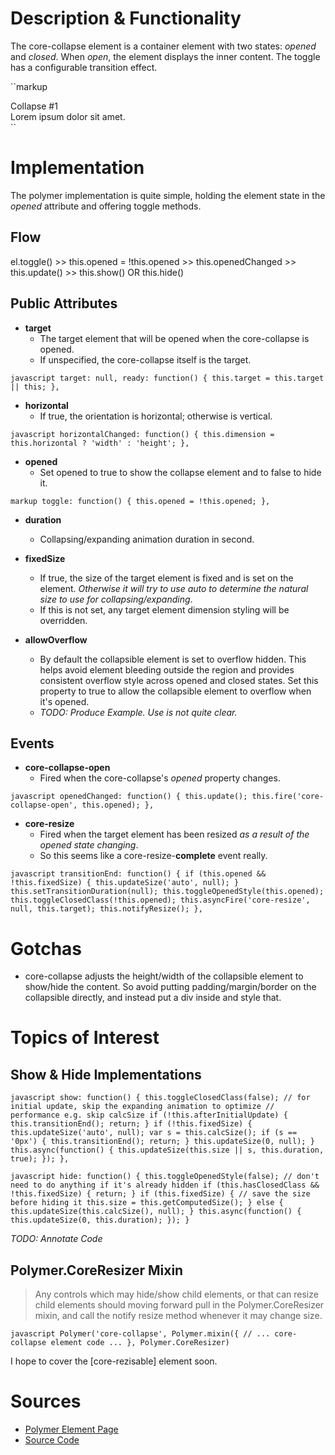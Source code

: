 # Description & Functionality 

The core-collapse element is a container element with two states: *opened* and *closed*. When *open*, the element displays the inner content. The toggle has a configurable transition effect.

``markup
<div class="heading" onclick="document.querySelector('#collapse1').toggle();">Collapse #1</div>
<core-collapse id="collapse1">
  <div class="content">
    <div>Lorem ipsum dolor sit amet.</div>
  </div>
</core-collapse>
``

# Implementation

The polymer implementation is quite simple, holding the element state in the *opened* attribute and offering toggle methods.

## Flow

el.toggle() >> this.opened = !this.opened >> this.openedChanged >> this.update() >> this.show() OR this.hide()

## Public Attributes

- **target**
  - The target element that will be opened when the core-collapse is opened. 
  - If unspecified, the core-collapse itself is the target.

``javascript
target: null,
ready: function() {
      this.target = this.target || this;
    },
``

- **horizontal**
  -  If true, the orientation is horizontal; otherwise is vertical.

``javascript
horizontalChanged: function() {
      this.dimension = this.horizontal ? 'width' : 'height';
    },
``

- **opened** 
  - Set opened to true to show the collapse element and to false to hide it.

``markup
toggle: function() {
      this.opened = !this.opened;
    },
``

- **duration** 
  - Collapsing/expanding animation duration in second.

- **fixedSize**  
  - If true, the size of the target element is fixed and is set on the element.  _Otherwise it will try to use auto to determine the natural size to use for collapsing/expanding_.
  - If this is not set, any target element dimension styling will be overridden.

- **allowOverflow**
  - By default the collapsible element is set to overflow hidden. This helps avoid element bleeding outside the region and provides consistent overflow style across opened and closed states. Set this property to true to allow the collapsible element to overflow when it's opened.
  - _TODO: Produce Example. Use is not quite clear._

## Events

- **core-collapse-open**
  - Fired when the core-collapse's *opened* property changes.

``javascript
openedChanged: function() {
      this.update();
      this.fire('core-collapse-open', this.opened);
    },
``

- **core-resize**
  - Fired when the target element has been resized _as a result of the opened state changing_.
  - So this seems like a core-resize-**complete** event really.

``javascript
transitionEnd: function() {
  if (this.opened && !this.fixedSize) {
      this.updateSize('auto', null);
  }
  this.setTransitionDuration(null);
  this.toggleOpenedStyle(this.opened);
  this.toggleClosedClass(!this.opened);
  this.asyncFire('core-resize', null, this.target);
  this.notifyResize();
},
``

# Gotchas

- core-collapse adjusts the height/width of the collapsible element to show/hide the content.  So avoid putting padding/margin/border on the collapsible directly, and instead put a div inside and style that.

# Topics of Interest

## Show & Hide Implementations

``javascript
    show: function() {
      this.toggleClosedClass(false);
      // for initial update, skip the expanding animation to optimize
      // performance e.g. skip calcSize
      if (!this.afterInitialUpdate) {
        this.transitionEnd();
        return;
      }
      if (!this.fixedSize) {
        this.updateSize('auto', null);
        var s = this.calcSize();
        if (s == '0px') {
          this.transitionEnd();
          return;
        }
        this.updateSize(0, null);
      }
      this.async(function() {
        this.updateSize(this.size || s, this.duration, true);
      });
    },
``

``javascript
    hide: function() {
      this.toggleOpenedStyle(false);
      // don't need to do anything if it's already hidden
      if (this.hasClosedClass && !this.fixedSize) {
        return;
      }
      if (this.fixedSize) {
        // save the size before hiding it
        this.size = this.getComputedSize();
      } else {
        this.updateSize(this.calcSize(), null);
      }
      this.async(function() {
        this.updateSize(0, this.duration);
      });
    }
``

_TODO: Annotate Code_

## Polymer.CoreResizer Mixin

> Any controls which may hide/show child elements, or that can resize child elements should moving forward pull in the Polymer.CoreResizer mixin, and call the notify resize method whenever it may change size. 

``javascript
Polymer('core-collapse', Polymer.mixin({
// ... core-collapse element code ...
}, Polymer.CoreResizer)
``

I hope to cover the [core-rezisable] element soon.

# Sources

- [Polymer Element Page](https://www.polymer-project.org/docs/elements/core-elements.html#core-collapse)
- [Source Code](https://github.com/Polymer/core-collapse)
